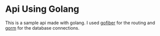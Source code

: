 # Api Using Golang
This is a sample api made with golang.
I used [gofiber](https://github.com/gofiber/fiber) for the routing and [gorm](https://github.com/jinzhu/gorm) for the database connections.
